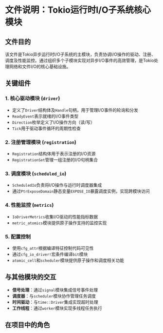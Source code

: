 # 文件说明：Tokio运行时I/O子系统核心模块

## 文件目的
该文件是Tokio异步运行时I/O子系统的主模块，负责协调I/O操作的驱动、注册、调度及性能监控。通过组织多个子模块实现对异步I/O事件的高效管理，是Tokio处理网络和文件I/O的核心基础设施。

## 关键组件

### 1. 核心驱动模块 (`driver`)
- 定义了`Driver`结构体及`Handle`句柄，用于管理I/O事件的轮询和分发
- `ReadyEvent`表示就绪的I/O事件类型
- `Direction`枚举定义了I/O操作方向（读/写）
- `Tick`用于驱动事件循环的周期性检查

### 2. 注册管理模块 (`registration`)
- `Registration`结构体用于表示注册的I/O资源
- `RegistrationSet`管理一组注册的I/O句柄集合

### 3. 调度模块 (`scheduled_io`)
- `ScheduledIo`负责将I/O操作与运行时调度器集成
- 通过`PtrExposeDomain`静态变量`EXPOSE_IO`暴露调度实例，实现跨模块访问

### 4. 性能监控 (`metrics`)
- `IoDriverMetrics`收集I/O驱动的性能指标数据
- `metric_atomics`模块提供原子操作支持的监控实现

### 5. 配置控制
- 使用`cfg_attr`根据编译特征控制代码可见性
- 通过`cfg_io_driver!`宏条件编译`bit`模块
- `atomic_cell`和`scheduler`模块提供原子操作和调度相关功能

## 与其他模块的交互
- **信号处理**：通过`signal`模块集成信号事件处理
- **调度器**：与`scheduler`模块协作管理任务调度
- **时间驱动**：与`time::Driver`集成实现超时处理
- **工作线程**：通过`worker`模块实现多线程任务执行

## 在项目中的角色